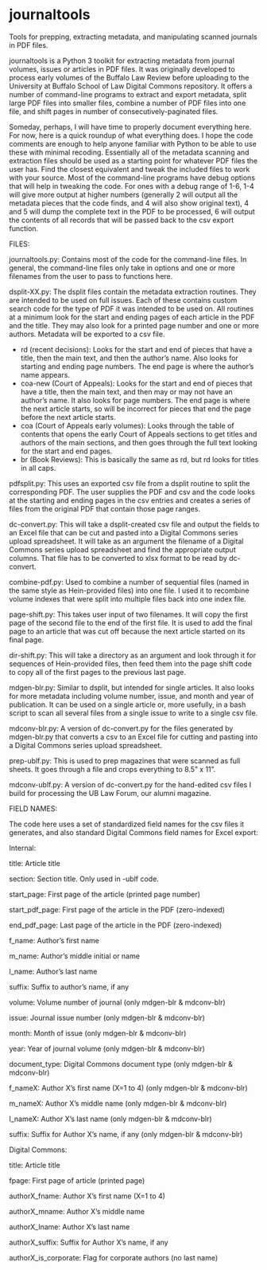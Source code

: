# journaltools
Tools for prepping, extracting metadata, and manipulating scanned journals in PDF files.

journaltools is a Python 3 toolkit for extracting metadata from journal volumes, issues or articles in PDF files. It was originally developed to process early volumes of the Buffalo Law Review before uploading to the University at Buffalo School of Law Digital Commons repository. It offers a number of command-line programs to extract and export metadata, split large PDF files into smaller files, combine a number of PDF files into one file, and shift pages in number of consecutively-paginated files.

Someday, perhaps, I will have time to properly document everything here. For now, here is a quick roundup of what everything does. I hope the code comments are enough to help anyone familiar with Python to be able to use these with minimal recoding. Essentially all of the metadata scanning and extraction files should be used as a starting point for whatever PDF files the user has. Find the closest equivalent and tweak the included files to work with your source. Most of the command-line programs have debug options that will help in tweaking the code. For ones with a debug range of 1-6, 1-4 will give more output at higher numbers (generally 2 will output all the metadata pieces that the code finds, and 4 will also show original text), 4 and 5 will dump the complete text in the PDF to be processed, 6 will output the contents of all records that will be passed back to the csv export function. 

FILES:

journaltools.py: Contains most of the code for the command-line files. In general, the command-line files only take in options and one or more filenames from the user to pass to functions here.

dsplit-XX.py: The dsplit files contain the metadata extraction routines. They are intended to be used on full issues. Each of these contains custom search code for the type of PDF it was intended to be used on. All routines at a minimum look for the start and ending pages of each article in the PDF and the title. They may also look for a printed page number and one or more authors. Metadata will be exported to a csv file.
-	rd (recent decisions): Looks for the start and end of pieces that have a title, then the main text, and then the author’s name. Also looks for starting and ending page numbers. The end page is where the author’s name appears. 
-	coa-new (Court of Appeals): Looks for the start and end of pieces that have a title, then the main text, and then may or may not have an author’s name. It also looks for page numbers. The end page is where the next article starts, so will be incorrect for pieces that end the page before the next article starts.
-	coa (Court of Appeals early volumes): Looks through the table of contents that opens the early Court of Appeals sections to get titles and authors of the main sections, and then goes through the full text looking for the start and end pages.
-	br (Book Reviews): This is basically the same as rd, but rd looks for titles in all caps. 

pdfsplit.py: This uses an exported csv file from a dsplit routine to split the corresponding PDF. The user supplies the PDF and csv and the code looks at the starting and ending pages in the csv entries and creates a series of files from the original PDF that contain those page ranges.

dc-convert.py: This will take a dsplit-created csv file and output the fields to an Excel file that can be cut and pasted into a Digital Commons series upload spreadsheet. It will take as an argument the filename of a Digital Commons series upload spreadsheet and find the appropriate output columns. That file has to be converted to xlsx format to be read by dc-convert. 

combine-pdf.py: Used to combine a number of sequential files (named in the same style as Hein-provided files) into one file. I used it to recombine volume indexes that were split into multiple files back into one index file. 

page-shift.py: This takes user input of two filenames. It will copy the first page of the second file to the end of the first file. It is used to add the final page to an article that was cut off because the next article started on its final page. 

dir-shift.py: This will take a directory as an argument and look through it for sequences of Hein-provided files, then feed them into the page shift code to copy all of the first pages to the previous last page. 

mdgen-blr.py: Similar to dsplit, but intended for single articles. It also looks for more metadata including volume number, issue, and month and year of publication. It can be used on a single article or, more usefully, in a bash script to scan all several files from a single issue to write to a single csv file.

mdconv-blr.py: A version of dc-convert.py for the files generated by mdgen-blr.py that converts a csv to an Excel file for cutting and pasting into a Digital Commons series upload spreadsheet.

prep-ublf.py: This is used to prep magazines that were scanned as full sheets. It goes through a file and crops everything to 8.5” x 11”. 

mdconv-ublf.py: A version of dc-convert.py for the hand-edited csv files I build for processing the UB Law Forum, our alumni magazine.

FIELD NAMES:

The code here uses a set of standardized field names for the csv files it generates, and also standard Digital Commons field names for Excel export:

Internal:

title: Article title

section: Section title. Only used in -ublf code.

start_page: First page of the article (printed page number)

start_pdf_page: First page of the article in the PDF (zero-indexed)

end_pdf_page: Last page of the article in the PDF (zero-indexed)

f_name: Author’s first name

m_name: Author’s middle initial or name

l_name: Author’s last name

suffix: Suffix to author’s name, if any

volume: Volume number of journal (only mdgen-blr & mdconv-blr)

issue: Journal issue number (only mdgen-blr & mdconv-blr)

month: Month of issue (only mdgen-blr & mdconv-blr)

year: Year of journal volume (only mdgen-blr & mdconv-blr)

document_type: Digital Commons document type (only mdgen-blr & mdconv-blr)

f_nameX: Author X’s first name (X=1 to 4) (only mdgen-blr & mdconv-blr)

m_nameX: Author X’s middle name (only mdgen-blr & mdconv-blr)

l_nameX: Author X’s last name (only mdgen-blr & mdconv-blr)

suffix: Suffix for Author X’s name, if any (only mdgen-blr & mdconv-blr)


Digital Commons:

title: Article title

fpage: First page of article (printed page)

authorX_fname: Author X’s first name (X=1 to 4)

authorX_mname: Author X’s middle name

authorX_lname: Author X’s last name

authorX_suffix: Suffix for Author X’s name, if any

authorX_is_corporate: Flag for corporate authors (no last name)
